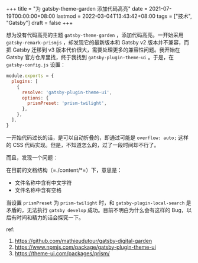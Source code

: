 +++
title = "为 gatsby-theme-garden 添加代码高亮"
date = 2021-07-19T00:00:00+08:00
lastmod = 2022-03-04T13:43:42+08:00
tags = ["技术", "Gatsby"]
draft = false
+++

想为没有代码高亮的主题 `gatsby-theme-garden` ，添加代码高亮。一开始采用 `gatsby-remark-prismjs` ，却发现它的最新版本和 Gatsby v2 版本并不兼容，而把 Gatsby 迁移到 v3 版本代价很大，需要处理更多的兼容性问题。我开始在 Gatsby 官方仓库里找，终于我找到 `gatsby-plugin-theme-ui` 。于是，在 `gatsby-config.js` 设置：

```js
module.exports = {
  plugins: [
    {
      resolve: 'gatsby-plugin-theme-ui',
      options: {
        prismPreset: 'prism-twilight',
      },
    },
  ],
}
```

一开始代码过长的话，是可以自动折叠的，即通过可能是 `overflow: auto;` 这样的 CSS 代码实现。但是，不知道怎么的，过了一段时间却不行了。

而且，发现一个问题：

在目前的文档结构（=./content/\*=）下，意思是：

-   文件名称中含有中文字符
-   文件名称中含有空格

当设置 `prismPreset` 为 `prism-twilight` 时，和 `gatsby-plugin-local-search` 是矛盾的，无法执行 `gatsby develop` 成功。目前不明白为什么会有这样的 Bug，以后有时间和精力的话会探究一下。

ref:

1.  <https://github.com/mathieudutour/gatsby-digital-garden>
2.  <https://www.npmjs.com/package/gatsby-plugin-theme-ui>
3.  <https://theme-ui.com/packages/prism/>